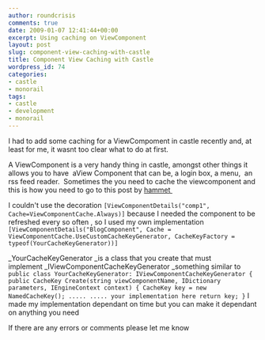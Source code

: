 ```yaml
---
author: roundcrisis
comments: true
date: 2009-01-07 12:41:44+00:00
excerpt: Using caching on ViewComponent
layout: post
slug: component-view-caching-with-castle
title: Component View Caching with Castle
wordpress_id: 74
categories:
- castle
- monorail
tags:
- castle
- development
- monorail
---
```


I had to add some caching for a ViewCompoment in castle recently and, at least for me, it wasnt too clear what to do at first.

A ViewComponent is a very handy thing in castle, amongst other things it allows you to have  aView Component that can be, a login box, a menu,  an rss feed reader.  Sometimes the you need to cache the viewcomponent and this is how you need to go to this post by [hammet ](http://hammett.castleproject.org/?p=226)

I couldn't use the decoration
`
[ViewComponentDetails("comp1", Cache=ViewComponentCache.Always)]
`
because I needed the component to be refreshed every so often , so I used my own implementation
`
[ViewComponentDetails("BlogComponent", Cache = ViewComponentCache.UseCustomCacheKeyGenerator, CacheKeyFactory = typeof(YourCacheKeyGenerator))]
`

_YourCacheKeyGenerator _is a class that you create that must implement _IViewComponentCacheKeyGenerator _something similar to
`
public class YourCacheKeyGenerator: IViewComponentCacheKeyGenerator
{
public CacheKey Create(string viewComponentName, IDictionary parameters, IEngineContext context)
{
CacheKey key = new NamedCacheKey();
.....
..... your implementation here
return key;
}
`
I made my implementation dependant on time but you can make it dependant on anything you need

If there are any errors or comments please let me know

